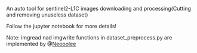 An auto tool for sentinel2-L1C images downloading and processing(Cutting and removing unuseless dataset)

Follow the jupyter notebook for more details!

Note: imgread nad imgwrite functions in dataset_preprocess.py are implemented by @[Neooolee](https://github.com/Neooolee)
